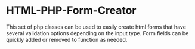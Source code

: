 # HTML-PHP-Form-Creator

This set of php classes can be used to easily create html forms that have several
validation options depending on the input type.  Form fields can be quickly added
or removed to function as needed.
